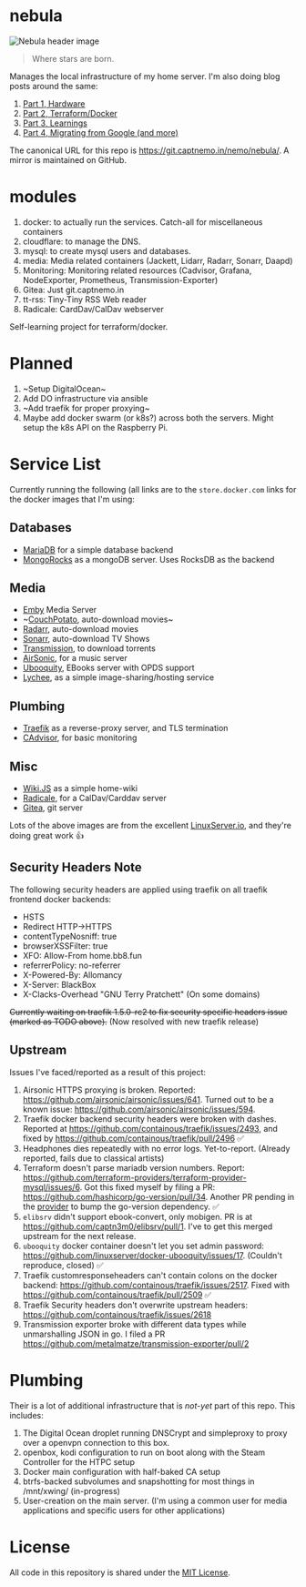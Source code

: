 # nebula

![Nebula header image](https://cdn.spacetelescope.org/archives/images/thumb700x/heic0707a.jpg)

>Where stars are born.

Manages the local infrastructure of my home server. I'm also doing blog posts around the same:

1. [Part 1, Hardware](https://captnemo.in/blog/2017/09/17/home-server-build/)
2. [Part 2, Terraform/Docker](https://captnemo.in/blog/2017/11/09/home-server-update/)
3. [Part 3, Learnings](https://captnemo.in/blog/2017/12/18/home-server-learnings/)
4. [Part 4, Migrating from Google (and more)](https://captnemo.in/blog/2017/12/31/migrating-from-google/)

The canonical URL for this repo is https://git.captnemo.in/nemo/nebula/. A mirror is maintained on GitHub.

# modules

1. docker: to actually run the services. Catch-all for miscellaneous containers
2. cloudflare: to manage the DNS.
3. mysql: to create mysql users and databases.
4. media: Media related containers (Jackett, Lidarr, Radarr, Sonarr, Daapd)
5. Monitoring: Monitoring related resources (Cadvisor, Grafana, NodeExporter, Prometheus, Transmission-Exporter)
6. Gitea: Just git.captnemo.in
7. tt-rss: Tiny-Tiny RSS Web reader
8. Radicale: CardDav/CalDav webserver

Self-learning project for terraform/docker.

# Planned

1. ~Setup DigitalOcean~
2. Add DO infrastructure via ansible
3. ~Add traefik for proper proxying~
4. Maybe add docker swarm (or k8s?) across both the servers. Might setup the k8s API on the Raspberry Pi.

# Service List

Currently running the following (all links are to the `store.docker.com` links for the docker images that I'm using:

## Databases

- [MariaDB](https://store.docker.com/images/mariadb) for a simple database backend
- [MongoRocks](https://store.docker.com/community/images/jadsonlourenco/mongo-rocks) as a mongoDB server. Uses RocksDB as the backend

## Media

- [Emby](https://store.docker.com/community/images/emby/embyserver) Media Server
- ~[CouchPotato](https://store.docker.com/community/images/linuxserver/couchpotato), auto-download movies~
- [Radarr](https://store.docker.com/community/images/linuxserver/radarr), auto-download movies
- [Sonarr](https://store.docker.com/community/images/linuxserver/sonarr), auto-download TV Shows
- [Transmission](https://store.docker.com/community/images/linuxserver/transmission), to download torrents
- [AirSonic](https://store.docker.com/community/images/airsonic/airsonic), for a music server
- [Ubooquity](https://store.docker.com/community/images/linuxserver/ubooquity), EBooks server with OPDS support
- [Lychee](https://store.docker.com/community/images/linuxserver/lychee), as a simple image-sharing/hosting service

## Plumbing

- [Traefik](https://store.docker.com/images/traefik) as a reverse-proxy server, and TLS termination
- [CAdvisor](https://store.docker.com/community/images/google/cadvisor), for basic monitoring

## Misc

- [Wiki.JS](https://store.docker.com/community/images/requarks/wiki) as a simple home-wiki
- [Radicale](https://store.docker.com/community/images/tomsquest/docker-radicale), for a CalDav/Carddav server
- [Gitea](https://store.docker.com/community/images/gitea/gitea), git server

Lots of the above images are from the excellent [LinuxServer.io](https://www.linuxserver.io), and they're doing great work :+1:

## Security Headers Note

The following security headers are applied using traefik on all traefik frontend docker backends:

- HSTS
- Redirect HTTP->HTTPS
- contentTypeNosniff: true
- browserXSSFilter: true
- XFO: Allow-From home.bb8.fun
- referrerPolicy: no-referrer
- X-Powered-By: Allomancy
- X-Server: BlackBox
- X-Clacks-Overhead "GNU Terry Pratchett" (On some domains)

~~Currently waiting on traefik 1.5.0-rc2 to fix security specific headers issue (marked as TODO above).~~ (Now resolved with new traefik release)

## Upstream

Issues I've faced/reported as a result of this project:

1. Airsonic HTTPS proxying is broken. Reported: https://github.com/airsonic/airsonic/issues/641. Turned out to be a known issue: https://github.com/airsonic/airsonic/issues/594.
2. Traefik docker backend security headers were broken with dashes. Reported at https://github.com/containous/traefik/issues/2493, and fixed by https://github.com/containous/traefik/pull/2496 :white_check_mark:
3. Headphones dies repeatedly with no error logs. Yet-to-report. (Already reported, fails due to classical artists)
4. Terraform doesn't parse mariadb version numbers. Report: https://github.com/terraform-providers/terraform-provider-mysql/issues/6. Got this fixed myself by filing a PR: https://github.com/hashicorp/go-version/pull/34. Another PR pending in the [provider](https://github.com/terraform-providers/terraform-provider-mysql/pull/27) to bump the go-version dependency. :white_check_mark:
5. `elibsrv` didn't support ebook-convert, only mobigen. PR is at https://github.com/captn3m0/elibsrv/pull/1. I've to get this merged upstream for the next release.
6. `ubooquity` docker container doesn't let you set admin password: https://github.com/linuxserver/docker-ubooquity/issues/17. (Couldn't reproduce, closed) :white_check_mark:
7. Traefik customresponseheaders can't contain colons on the docker backend: https://github.com/containous/traefik/issues/2517. Fixed with https://github.com/containous/traefik/pull/2509 :white_check_mark:
8. Traefik Security headers don't overwrite upstream headers: https://github.com/containous/traefik/issues/2618
9. Transmission exporter broke with different data types while unmarshalling JSON in go. I filed a PR https://github.com/metalmatze/transmission-exporter/pull/2

# Plumbing

Their is a lot of additional infrastructure that is _not-yet_ part of this repo. This includes:

1. The Digital Ocean droplet running DNSCrypt and simpleproxy to proxy over a openvpn connection to this box.
2. openbox, kodi configuration to run on boot along with the Steam Controller for the HTPC setup
3. Docker main configuration with half-baked CA setup
4. btrfs-backed subvolumes and snapshotting for most things in /mnt/xwing/ (in-progress)
5. User-creation on the main server. (I'm using a common user for media applications and specific users for other applications)

# License

All code in this repository is shared under the [MIT License](https://nemo.mit-license.org/).
